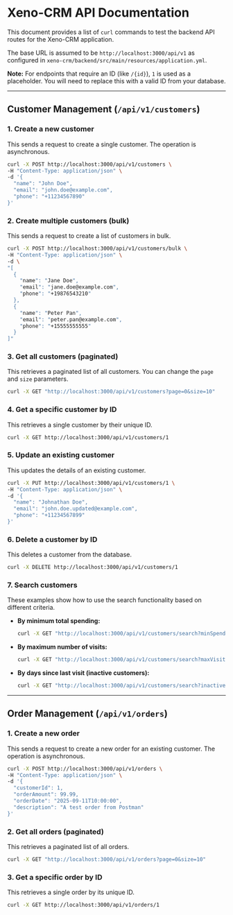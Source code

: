 # Xeno-CRM API Documentation

This document provides a list of `curl` commands to test the backend API routes for the Xeno-CRM application.

The base URL is assumed to be `http://localhost:3000/api/v1` as configured in `xeno-crm/backend/src/main/resources/application.yml`.

**Note:** For endpoints that require an ID (like `/{id}`), `1` is used as a placeholder. You will need to replace this with a valid ID from your database.

---

## **Customer Management (`/api/v1/customers`)**

### 1. Create a new customer
This sends a request to create a single customer. The operation is asynchronous.
```bash
curl -X POST http://localhost:3000/api/v1/customers \
-H "Content-Type: application/json" \
-d '{
  "name": "John Doe",
  "email": "john.doe@example.com",
  "phone": "+11234567890"
}'
```

### 2. Create multiple customers (bulk)
This sends a request to create a list of customers in bulk.
```bash
curl -X POST http://localhost:3000/api/v1/customers/bulk \
-H "Content-Type: application/json" \
-d \
"[
  {
    "name": "Jane Doe",
    "email": "jane.doe@example.com",
    "phone": "+19876543210"
  },
  {
    "name": "Peter Pan",
    "email": "peter.pan@example.com",
    "phone": "+15555555555"
  }
]"
```

### 3. Get all customers (paginated)
This retrieves a paginated list of all customers. You can change the `page` and `size` parameters.
```bash
curl -X GET "http://localhost:3000/api/v1/customers?page=0&size=10"
```

### 4. Get a specific customer by ID
This retrieves a single customer by their unique ID.
```bash
curl -X GET http://localhost:3000/api/v1/customers/1
```

### 5. Update an existing customer
This updates the details of an existing customer.
```bash
curl -X PUT http://localhost:3000/api/v1/customers/1 \
-H "Content-Type: application/json" \
-d '{
  "name": "Johnathan Doe",
  "email": "john.doe.updated@example.com",
  "phone": "+11234567899"
}'
```

### 6. Delete a customer by ID
This deletes a customer from the database.
```bash
curl -X DELETE http://localhost:3000/api/v1/customers/1
```

### 7. Search customers
These examples show how to use the search functionality based on different criteria.

*   **By minimum total spending:**
    ```bash
    curl -X GET "http://localhost:3000/api/v1/customers/search?minSpending=100.50"
    ```

*   **By maximum number of visits:**
    ```bash
    curl -X GET "http://localhost:3000/api/v1/customers/search?maxVisits=5"
    ```

*   **By days since last visit (inactive customers):**
    ```bash
    curl -X GET "http://localhost:3000/api/v1/customers/search?inactiveDays=30"
    ```

---

## **Order Management (`/api/v1/orders`)**

### 1. Create a new order
This sends a request to create a new order for an existing customer. The operation is asynchronous.
```bash
curl -X POST http://localhost:3000/api/v1/orders \
-H "Content-Type: application/json" \
-d '{
  "customerId": 1,
  "orderAmount": 99.99,
  "orderDate": "2025-09-11T10:00:00",
  "description": "A test order from Postman"
}'
```

### 2. Get all orders (paginated)
This retrieves a paginated list of all orders.
```bash
curl -X GET "http://localhost:3000/api/v1/orders?page=0&size=10"
```

### 3. Get a specific order by ID
This retrieves a single order by its unique ID.
```bash
curl -X GET http://localhost:3000/api/v1/orders/1
```
